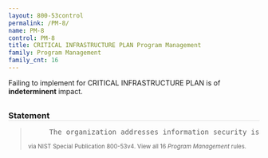 ```yaml
---
layout: 800-53control
permalink: /PM-8/
name: PM-8
control: PM-8
title: CRITICAL INFRASTRUCTURE PLAN Program Management
family: Program Management
family_cnt: 16
---
```

<p class="text-">Failing to implement for CRITICAL INFRASTRUCTURE PLAN is of <b>indeterminent</b> impact.</p>

<h3 style="border-bottom:1px solid #ddd;margin:30px 0 8px 0;">Statement</h3>
<blockquote>
<pre>     The organization addresses information security issues in the development, documentation, and updating of a critical infrastructure and key resources protection plan. 
</pre>
<p><small>via NIST Special Publication 800-53v4. View all 16 <i>Program Management</i> rules. <a href="/cce/ssg/group/$Group_id"><span class="glyphicon glyphicon-link"></span></a> </small></p>
</blockquote>

